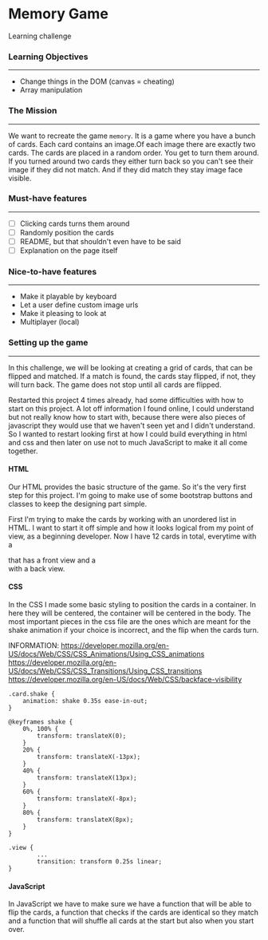 # Memory Game
Learning challenge

### Learning Objectives
***
- Change things in the DOM (canvas = cheating)
- Array manipulation

### The Mission
***
We want to recreate the game `memory`. It is a game where you have a bunch of cards. Each card contains an image.Of each image there are exactly two cards. The cards are placed in a random order. You get to turn them around. If you turned around two cards they either turn back so you can't see their image if they did not match. And if they did match they stay image face visible.

### Must-have features
***
- [ ] Clicking cards turns them around
- [ ] Randomly position the cards
- [ ] README, but that shouldn't even have to be said
- [ ] Explanation on the page itself

### Nice-to-have features
***
- Make it playable by keyboard
- Let a user define custom image urls
- Make it pleasing to look at
- Multiplayer (local)

### Setting up the game
***
In this challenge, we will be looking at creating a grid of cards, that can be flipped and matched. If a match is found, the cards stay flipped, if not, they will turn back.
The game does not stop until all cards are flipped.

Restarted this project 4 times already, had some difficulties with how to start on this project. A lot off information I found online, I could understand but not really know how to start with, because there were also pieces of javascript they would use that we haven't seen yet and I didn't understand.
So I wanted to restart looking first at how I could build everything in html and css and then later on use not to much JavaScript to make it all come together.

#### HTML
Our HTML provides the basic structure of the game. So it's the very first step for this project.
I'm going to make use of some bootstrap buttons and classes to keep the designing part simple.

First I'm trying to make the cards by working with an unordered list in HTML. I want to start it off simple and how it looks logical from my point of view, as a beginning developer.
Now I have 12 cards in total, everytime with a <div> that has a front view and a <div> with a back view.

#### CSS
In the CSS I made some basic styling to position the cards in a container. In here they will be centered, the container will be centered in the body.
The most important pieces in the css file are the ones which are meant for the shake animation if your choice is incorrect, and the flip when the cards turn.

INFORMATION:
https://developer.mozilla.org/en-US/docs/Web/CSS/CSS_Animations/Using_CSS_animations
https://developer.mozilla.org/en-US/docs/Web/CSS/CSS_Transitions/Using_CSS_transitions
https://developer.mozilla.org/en-US/docs/Web/CSS/backface-visibility

```
.card.shake {
    animation: shake 0.35s ease-in-out;
}

@keyframes shake {
    0%, 100% {
        transform: translateX(0);
    }
    20% {
        transform: translateX(-13px);
    }
    40% {
        transform: translateX(13px);
    }
    60% {
        transform: translateX(-8px);
    }
    80% {
        transform: translateX(8px);
    }
}

.view {
        ...
        transition: transform 0.25s linear;
}
```
#### JavaScript
In JavaScript we have to make sure we have a function that will be able to flip the cards,
a function that checks if the cards are identical so they match and a function that will shuffle all cards at the start but also when you start over.